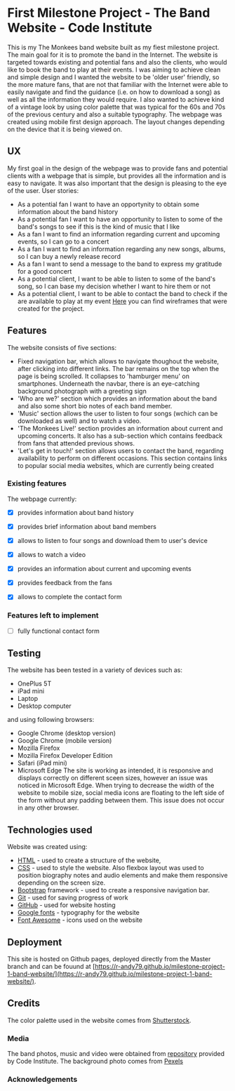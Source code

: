 # First Milestone Project - The Band Website - Code Institute
This is my The Monkees band website built as my fiest milestone project. The main goal for it is to promote the band in the Internet. The website is targeted towards existing and potential fans and also the clients, who would like to book the band to play 
at their events. I was aiming to achieve clean and simple design and I wanted the website to be 'older user' friendly, so the more mature fans, that are not that familiar with the Internet were able to easily navigate and find the guidance (i.e. on how to 
download a song) as well as all the information they would require. I also wanted to achieve kind of a vintage look by using color palette that was typical for the 60s and 70s of the previous century and also a suitable typography.
The webpage was created using mobile first design approach. The layout changes depending on the device that it is being viewed on.
## UX
My first goal in the design of the webpage was to provide fans and potential clients with a webpage that is simple, but provides all the information and is easy to navigate. It was also important that the design is pleasing to the eye of the user.
User stories:
* As a potential fan I want to have an opportynity to obtain some information about the band history
* As a potential fan I want to have an opportunity to listen to some of the band's songs to see if this is the kind of music that I like
* As a fan I want to find an information regarding current and upcoming events, so I can go to a concert
* As a fan I want to find an information regarding any new songs, albums, so I can buy a newly release record
* As a fan I want to send a message to the band to express my gratitude for a good concert
* As a potential client, I want to be able to listen to some of the band's song, so I can base my decision whether I want to hire them or not
* As a potential client, I want to be able to contact the band to check if the are available to play at my event
[Here](https://github.com/r-andy79/milestone-project-1-band-website/tree/master/mockups) you can find wireframes that were created for the project.

## Features
The website consists of five sections:
* Fixed navigation bar, which allows to navigate thoughout the website, after clicking into different links. The bar remains on the top when the page is being scrolled. It collapses to 'hamburger menu' on smartphones. Underneath the navbar, there is an 
eye-catching background photograph with a greeting sign
* 'Who are we?' section which provides an information about the band and also some short bio notes of each band member.
* 'Music' section allows the user to listen to four songs (wchich can be downloaded as well) and to watch a video.
* 'The Monkees Live!' section provides an information about current and upcoming concerts. It also has a sub-section which contains feedback from fans that attended previous shows.
* 'Let's get in touch!' section allows users to contact the band, regarding availability to perform on different occasions. This section contains links to popular social media websites, which are currently being created 
### Existing features
The webpage currently:
- [x] provides information about band history
- [x] provides brief information about band members
- [x] allows to listen to four songs and download them to user's device
- [x] allows to watch a video
- [x] provides an information about current and upcoming events
- [x] provides feedback from the fans
- [x] allows to complete the contact form


### Features left to implement
- [ ] fully functional contact form

## Testing

The website has been tested in a variety of devices such as:
* OnePlus 5T
* iPad mini
* Laptop
* Desktop computer

and using following browsers:
* Google Chrome (desktop version)
* Google Chrome (mobile version)
* Mozilla Firefox
* Mozilla Firefox Developer Edition
* Safari (iPad mini)
* Microsoft Edge
The site is working as intended, it is responsive and displays correctly on different sceen sizes, however an issue was noticed in Microsoft Edge. When trying to decrease the width of the website to mobile size, social media icons are floating to the 
left side of the form without any padding between them. This issue does not occur in any other browser.


## Technologies used
Website was created using:
* [HTML](https://www.w3.org/html/) - used to create a structure of the website,
* [CSS](https://www.w3.org/Style/CSS/Overview.en.html) - used to style the website. Also flexbox layout was used to position biography notes and audio elements and make them responsive depending on the screen size.
* [Bootstrap](https://getbootstrap.com/docs/3.3/) framework - used to create a responsive navigation bar. 
* [Git](https://git-scm.com/) - used for saving progress of work
* [GitHub](https://github.com/r-andy79/milestone-project-1-band-website) - used for website hosting
* [Google fonts](https://fonts.google.com/) - typography for the website
* [Font Awesome](https://fontawesome.com/icons?d=gallery) - icons used on the website


## Deployment
This site is hosted on Github pages, deployed directly from the Master branch and can be fouund at [https://r-andy79.github.io/milestone-project-1-band-website/](https://r-andy79.github.io/milestone-project-1-band-website/).
## Credits
The color palette used in the website comes from [Shutterstock](https://www.shutterstock.com/blog/25-free-retro-color-palettes).
### Media
The band photos, music and video were obtained from [repository](https://github.com/Code-Institute-Org/project-assets) provided by Code Institute. The background photo comes from [Pexels](https://www.pexels.com/photo/close-up-photo-of-drum-set-995301/)
### Acknowledgements
